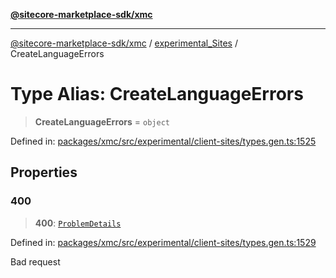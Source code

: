 [**@sitecore-marketplace-sdk/xmc**](../../../../README.md)

***

[@sitecore-marketplace-sdk/xmc](../../../../README.md) / [experimental\_Sites](../README.md) / CreateLanguageErrors

# Type Alias: CreateLanguageErrors

> **CreateLanguageErrors** = `object`

Defined in: [packages/xmc/src/experimental/client-sites/types.gen.ts:1525](https://github.com/Sitecore/marketplace-sdk/blob/main/packages/xmc/src/experimental/client-sites/types.gen.ts#L1525)

## Properties

### 400

> **400**: [`ProblemDetails`](ProblemDetails.md)

Defined in: [packages/xmc/src/experimental/client-sites/types.gen.ts:1529](https://github.com/Sitecore/marketplace-sdk/blob/main/packages/xmc/src/experimental/client-sites/types.gen.ts#L1529)

Bad request
